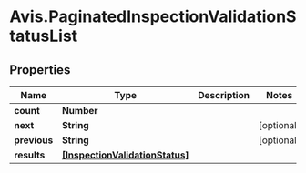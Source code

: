 # Avis.PaginatedInspectionValidationStatusList

## Properties

| Name         | Type                                                              | Description | Notes      |
| ------------ | ----------------------------------------------------------------- | ----------- | ---------- |
| **count**    | **Number**                                                        |             |
| **next**     | **String**                                                        |             | [optional] |
| **previous** | **String**                                                        |             | [optional] |
| **results**  | [**[InspectionValidationStatus]**](InspectionValidationStatus.md) |             |
